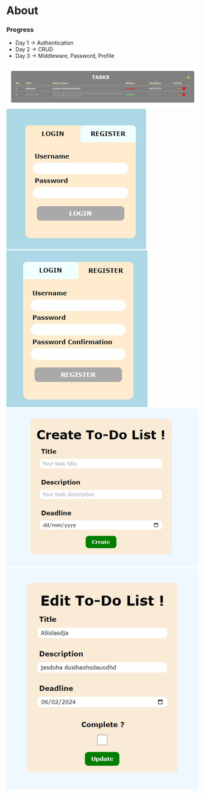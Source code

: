 # About

### Progress
- Day 1 -> Authentication
- Day 2 -> CRUD
- Day 3 -> Middleware, Password, Profile
  
![GitHub Logo](docs/task-home.jpeg)
![GitHub Logo](docs/login.jpeg)
![GitHub Logo](docs/register.jpeg)
![GitHub Logo](docs/create.jpeg)
![GitHub Logo](docs/update.jpeg)
